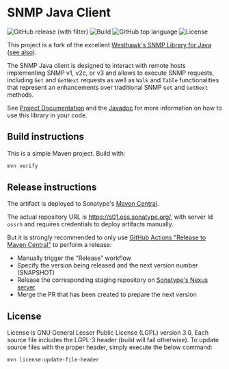 # SNMP Java Client

![GitHub release (with filter)](https://img.shields.io/github/v/release/sentrysoftware/snmp)
![Build](https://img.shields.io/github/actions/workflow/status/sentrysoftware/snmp/deploy.yml)
![GitHub top language](https://img.shields.io/github/languages/top/sentrysoftware/snmp)
![License](https://img.shields.io/github/license/sentrysoftware/snmp)

This project is a fork of the excellent [Westhawk's SNMP Library for Java](https://snmp.westhawk.co.uk/) ([see also](https://code.google.com/archive/p/snmp123)).

The SNMP Java client is designed to interact with remote hosts implementing SNMP v1, v2c, or v3 and allows to execute SNMP requests, including `Get` and `GetNext` requests as well as `Walk` and `Table` functionalities that represent an enhancements over traditional SNMP `Get` and `GetNext` methods.

See [Project Documentation](https://sentrysoftware.github.io/snmp/) and the [Javadoc](https://sentrysoftware.github.io/snmp/apidocs/) for more information on how to use this library in your code.

## Build instructions

This is a simple Maven project. Build with:

```bash
mvn verify
```

## Release instructions

The artifact is deployed to Sonatype's [Maven Central](https://central.sonatype.com/).

The actual repository URL is https://s01.oss.sonatype.org/, with server Id `ossrh` and requires credentials to deploy
artifacts manually.

But it is strongly recommended to only use [GitHub Actions "Release to Maven Central"](actions/workflows/release.yml) to perform a release:

* Manually trigger the "Release" workflow
* Specify the version being released and the next version number (SNAPSHOT)
* Release the corresponding staging repository on [Sonatype's Nexus server](https://s01.oss.sonatype.org/)
* Merge the PR that has been created to prepare the next version

## License

License is GNU General Lesser Public License (LGPL) version 3.0. Each source file includes the LGPL-3 header (build will fail otherwise). To update source files with the proper header, simply execute the below command:

```bash
mvn license:update-file-header
```
